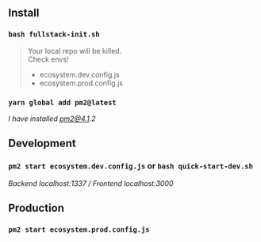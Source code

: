 ## Install

### `bash fullstack-init.sh`

> Your local repo will be killed.  
> Check envs!
>
> - ecosystem.dev.config.js
> - ecosystem.prod.config.js

### `yarn global add pm2@latest`

_I have installed pm2@4.1.2_

## Development

### `pm2 start ecosystem.dev.config.js` or `bash quick-start-dev.sh`

_Backend localhost:1337 / Frontend localhost:3000_

## Production

### `pm2 start ecosystem.prod.config.js`
